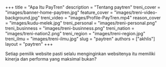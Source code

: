 +++
title = "Apa Itu PayTren"
description = "Tentang paytren"
treni_cover = "images/banner-home-paytren.jpg"
feature_cover = "images/treni-video-background.jpg"
treni_video = "images/Profile-PayTren.mp4"
reason_cover = "images/kudu-melek.jpg"
treni_personal = "images/treni-personal.png"
treni_businness = "images/treni-businness.png"
treni_nation = "images/treni-nation2.png"
treni_region = "images/treni-region.jpg"
treni_ilmu = "images/treni-ilmu.jpg"
slug = "paytren"
authors = ["akhlis"]
layout = "paytren"
+++

Setiap pemilik website pasti selalu menginginkan websitenya itu memiliki kinerja dan performa yang maksimal bukan?